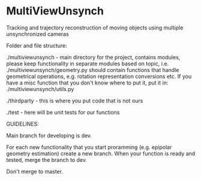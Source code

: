 # MultiViewUnsynch

Tracking and trajectory reconstruction of moving objects using multiple unsynchronized cameras 

Folder and file structure:

./multiviewunsynch - main directory for the project, contains modules, please keep functionality in separate modules based on topic, i.e.
./multiviewunsynch/geometry.py should contain functions that handle geometrical operations, e.g. rotation representation conversions etc.
If you have a misc function that you don't know where to put it, put it in:
./multiviewunsynch/utils.py

./thirdparty - this is where you put code that is not ours

./test - here will be unit tests for our functions

GUIDELINES:

Main branch for developing is dev.

For each new functionality that you start proramming (e.g. epipolar geometry estimation) create a new branch. When your function is ready and tested, merge the branch to dev.

Don't merge to master.


